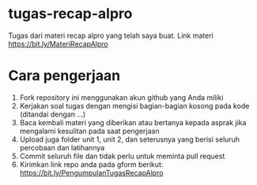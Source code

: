 # tugas-recap-alpro
Tugas dari materi recap alpro yang telah saya buat. Link materi https://bit.ly/MateriRecapAlpro

# Cara pengerjaan
1) Fork repository ini menggunakan akun github yang Anda miliki
2) Kerjakan soal tugas dengan mengisi bagian-bagian kosong pada kode (ditandai dengan ...)
3) Baca kembali materi yang diberikan atau bertanya kepada asprak jika mengalami kesulitan pada saat pengerjaan
4) Upload juga folder unit 1, unit 2, dan seterusnya yang berisi seluruh percobaan dan latihannya
5) Commit seluruh file dan tidak perlu untuk meminta pull request
6) Kirimkan link repo anda pada gform berikut: https://bit.ly/PengumpulanTugasRecapAlpro
